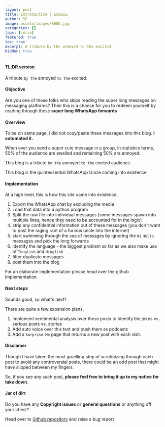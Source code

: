 ```yaml
---
layout: post
title: Introduction | పరిచయం 
author: SP
image: assets/images/0000.jpg
categories: []
tags: [intro]
featured: true
toc: true
excerpt: A tribute by the annoyed to the excited
hidden: true
---
```


#### TL;DR version
A tribute `by the` annoyed `to the` excited.

#### Objective
Are you one of those folks who skips reading the super long messages on messaging platforms?
Then this is a chance for you to redeem yourself by reading through these **super long WhatsApp forwards** 

#### Overview
To be on same page, i did not copy/paste these messages into this blog. **I automated it.**

When ever you send a super cute message in a group, in statistics terms, 50% of the audience are swelled and 
remaining 50% are annoyed. 

This blog is a tribute `by the` annoyed `to the` excited audience.

This blog is the quintessential WhatsApp Uncle coming into existence

#### Implementation
At a high level, this is how this site came into existence.

1. Export the WhatsApp chat by excluding the media
1. Load that data into a python program
1. Split the raw file into individual messages (some messages spawn into multiple lines, hence they need to be accounted for in the logic)
1. strip any confidential information out of these messages (you don't want to post the raging rant of a furious uncle into the internet)
1. start swimming through the sea of messages by ignoring the `Hi` `Hello` messages and pick the long forwards
1. identify the language - the biggest problem so far as we also make use of `Tenglish` and `Hinglish`
1. filter duplicate messages
1. post them into the blog

For an elaborate implementation please head over the github implementation.

#### Next steps
Sounds good, so what's next?

There are quite a few expansion plans,
1. Implement sentimental analysis over these posts to identify the jokes vs. serious posts vs. stories
2. Add auto voice over this text and push them as podcasts
3. Add a `Surprise Me` page that returns a new post with each visit.


#### Disclamer
Though I have taken the most gruelling step of scrutinizing through each post to avoid any controversial 
posts, there could be an odd post that might have slipped between my fingers.

So, if you see any such post, **please feel free to bring it up to my notice for take down**.

#### Jar of dirt

Do you have any **Copyright issues** or **general questions** or anything off your chest? 

Head over to [Github repository](https://github.com/satyapavan/unread-gems) and raise a bug report
